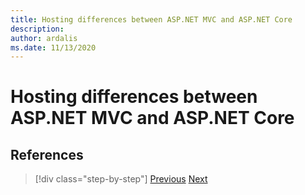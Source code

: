 ```yaml
---
title: Hosting differences between ASP.NET MVC and ASP.NET Core
description: 
author: ardalis
ms.date: 11/13/2020
---
```


# Hosting differences between ASP.NET MVC and ASP.NET Core

## References

>[!div class="step-by-step"]
>[Previous](app-startup-differences.md)
>[Next](serving-static-files.md)
